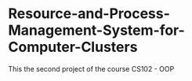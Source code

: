 # Resource-and-Process-Management-System-for-Computer-Clusters
This the second project of the course CS102 - OOP
